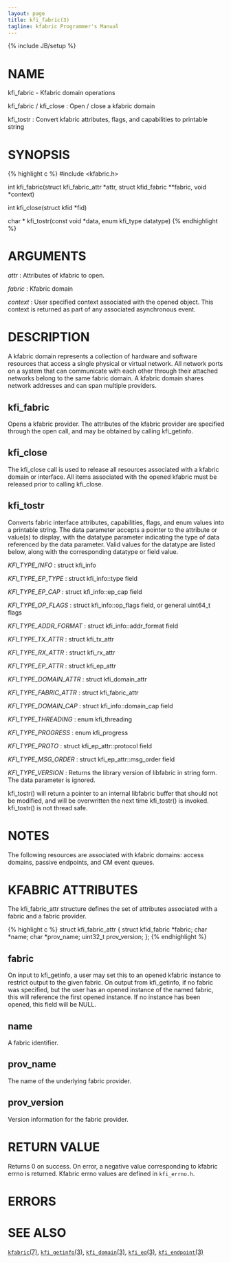 ```yaml
---
layout: page
title: kfi_fabric(3)
tagline: kfabric Programmer's Manual
---
```

{% include JB/setup %}

# NAME

kfi_fabric \- Kfabric domain operations

kfi_fabric / kfi_close
: Open / close a kfabric domain

kfi_tostr
: Convert kfabric attributes, flags, and capabilities to printable string

# SYNOPSIS

{% highlight c %}
#include <kfabric.h>

int
kfi_fabric(struct kfi_fabric_attr *attr, struct kfid_fabric **fabric,
	      void *context)

int
kfi_close(struct kfid *fid)

char *
kfi_tostr(const void *data, enum kfi_type datatype)
{% endhighlight %}

# ARGUMENTS

*attr*
: Attributes of kfabric to open.

*fabric*
: Kfabric domain

*context*
: User specified context associated with the opened object.  This
  context is returned as part of any associated asynchronous event.

# DESCRIPTION

A kfabric domain represents a collection of hardware and software
resources that access a single physical or virtual network.  All
network ports on a system that can communicate with each other through
their attached networks belong to the same fabric domain.  A kfabric
domain shares network addresses and can span multiple providers.

## kfi_fabric

Opens a kfabric provider.  The attributes of the kfabric provider are
specified through the open call, and may be obtained by calling
kfi_getinfo.

## kfi_close

The kfi_close call is used to release all resources associated with a
kfabric domain or interface.  All items associated with the opened
kfabric must be released prior to calling kfi_close.

## kfi_tostr

Converts fabric interface attributes, capabilities, flags, and enum
values into a printable string.  The data parameter accepts a pointer
to the attribute or value(s) to display, with the datatype parameter
indicating the type of data referenced by the data parameter.  Valid
values for the datatype are listed below, along with the corresponding
datatype or field value.

*KFI_TYPE_INFO*
: struct kfi_info

*KFI_TYPE_EP_TYPE*
: struct kfi_info::type field

*KFI_TYPE_EP_CAP*
: struct kfi_info::ep_cap field

*KFI_TYPE_OP_FLAGS*
: struct kfi_info::op_flags field, or general uint64_t flags

*KFI_TYPE_ADDR_FORMAT*
: struct kfi_info::addr_format field

*KFI_TYPE_TX_ATTR*
: struct kfi_tx_attr

*KFI_TYPE_RX_ATTR*
: struct kfi_rx_attr

*KFI_TYPE_EP_ATTR*
: struct kfi_ep_attr

*KFI_TYPE_DOMAIN_ATTR*
: struct kfi_domain_attr

*KFI_TYPE_FABRIC_ATTR*
: struct kfi_fabric_attr

*KFI_TYPE_DOMAIN_CAP*
: struct kfi_info::domain_cap field

*KFI_TYPE_THREADING*
: enum kfi_threading

*KFI_TYPE_PROGRESS*
: enum kfi_progress

*KFI_TYPE_PROTO*
: struct kfi_ep_attr::protocol field

*KFI_TYPE_MSG_ORDER*
: struct kfi_ep_attr::msg_order field

*KFI_TYPE_VERSION*
: Returns the library version of libfabric in string form.  The data
  parameter is ignored.

kfi_tostr() will return a pointer to an internal libfabric buffer that
should not be modified, and will be overwritten the next time
kfi_tostr() is invoked.  kfi_tostr() is not thread safe.

# NOTES

The following resources are associated with kfabric domains: access
domains, passive endpoints, and CM event queues.

# KFABRIC ATTRIBUTES

The kfi_fabric_attr structure defines the set of attributes associated
with a fabric and a fabric provider.

{% highlight c %}
struct kfi_fabric_attr {
	struct kfid_fabric	*fabric;
	char			*name;
	char			*prov_name;
	uint32_t		prov_version;
};
{% endhighlight %}

## fabric

On input to kfi_getinfo, a user may set this to an opened kfabric
instance to restrict output to the given fabric.  On output from
kfi_getinfo, if no fabric was specified, but the user has an opened
instance of the named fabric, this will reference the first opened
instance.  If no instance has been opened, this field will be NULL.

## name

A fabric identifier.

## prov_name

The name of the underlying fabric provider.

## prov_version

Version information for the fabric provider.

# RETURN VALUE

Returns 0 on success. On error, a negative value corresponding to
kfabric errno is returned. Kfabric errno values are defined in
`kfi_errno.h`.

# ERRORS


# SEE ALSO

[`kfabric`(7)](kfabric.7.html),
[`kfi_getinfo`(3)](kfi_getinfo.3.html),
[`kfi_domain`(3)](kfi_domain.3.html),
[`kfi_eq`(3)](kfi_eq.3.html),
[`kfi_endpoint`(3)](kfi_endpoint.3.html)
